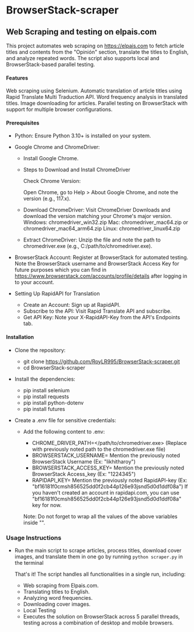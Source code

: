# BrowserStack-scraper
## Web Scraping and testing on elpais.com

This project automates web scraping on https://elpais.com to fetch article titles and contents from the "Opinión" section, translate the titles to English, and analyze repeated words. The script also supports local and BrowserStack-based parallel testing.

#### Features
Web scraping using Selenium.
Automatic translation of article titles using Rapid Translate Multi Traduction API.
Word frequency analysis in translated titles.
Image downloading for articles.
Parallel testing on BrowserStack with support for multiple browser configurations.

#### Prerequisites
* Python:
  Ensure Python 3.10+ is installed on your system.
* Google Chrome and ChromeDriver:
  * Install Google Chrome.
  * Steps to Download and Install ChromeDriver

    Check Chrome Version:

    Open Chrome, go to Help > About Google Chrome, and note the version (e.g., 117.x).
  * Download ChromeDriver:
    Visit ChromeDriver Downloads and download the version matching your Chrome's major version.
    Windows: chromedriver_win32.zip
    Mac: chromedriver_mac64.zip or chromedriver_mac64_arm64.zip
    Linux: chromedriver_linux64.zip
  * Extract ChromeDriver:
    Unzip the file and note the path to chromedriver.exe (e.g., C:/path/to/chromedriver.exe).

* BrowserStack Account: Register at BrowserStack for automated testing.
  Note the BrowserStack username and BrowserStack Access Key for future purposes which you can find in https://www.browserstack.com/accounts/profile/details after logging in to your account.

* Setting Up RapidAPI for Translation
  * Create an Account: Sign up at RapidAPI.
  * Subscribe to the API: Visit Rapid Translate API and subscribe.
  * Get API Key: Note your X-RapidAPI-Key from the API's Endpoints tab.


#### Installation

* Clone the repository:
  * git clone https://github.com/RoyLR995/BrowserStack-scraper.git
  * cd BrowserStack-scraper

* Install the dependencies:
  * pip install selenium
  * pip install requests
  * pip install python-dotenv
  * pip install futures
    
* Create a .env file for sensitive credentials:
  * Add the following content to .env:
    * CHROME_DRIVER_PATH=</path/to/chromedriver.exe> (Replace with previously noted path to the chromedriver.exe file)
    * BROWSERSTACK_USERNAME= Mention the previously noted BrowserStack Username (Ex: "likhitharoy")
    * BROWSERSTACK_ACCESS_KEY= Mention the previously noted BrowserStack Access_key (Ex: "1224345")
    * RAPIDAPI_KEY= Mention the previously noted RapidAPI-key (Ex: "bf16181f0cmsh856525dd0f2cb44p126e93jsnd5d0d1ddf08a")
      If you haven't created an account in rapidapi.com, you can use "bf16181f0cmsh856525dd0f2cb44p126e93jsnd5d0d1ddf08a" key for now.

    Note: Do not forget to wrap all the values of the above variables inside "".

### Usage Instructions
* Run the main script to scrape articles, process titles, download cover images, and translate them in one go by running ```python scraper.py``` in the terminal

  That's it! The script handles all functionalities in a single run, including:

  * Web scraping from Elpais.com.
  * Translating titles to English.
  * Analyzing word frequencies.
  * Downloading cover images.
  * Local Testing
  * Executes the solution on BrowserStack across 5 parallel threads, testing across a combination of desktop and mobile browsers.
